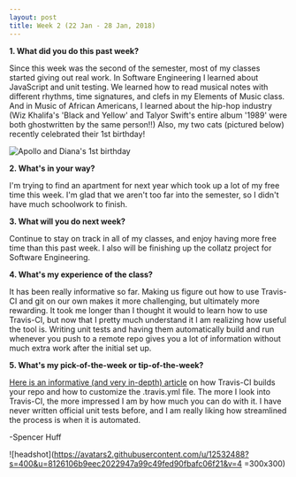 ```yaml
---
layout: post
title: Week 2 (22 Jan - 28 Jan, 2018)
---
```


**1. What did you do this past week?**

Since this week was the second of the semester, most of my classes started giving out real work. In Software Engineering I learned about JavaScript and unit testing. We learned how to read musical notes with different rhythms, time signatures, and clefs in my Elements of Music class. And in Music of African Americans, I learned about the hip-hop industry (Wiz Khalifa's 'Black and Yellow' and Talyor Swift's entire album '1989' were both ghostwritten by the same person!!)
Also, my two cats (pictured below) recently celebrated their 1st birthday!

![Apollo and Diana's 1st birthday](https://scontent-dft4-3.xx.fbcdn.net/v/t1.0-9/26230747_1984208211595439_1023519881688888928_n.jpg?oh=1ca97e264f8ec7d419877783556e9baf&oe=5AE13A12)


**2. What's in your way?**

I'm trying to find an apartment for next year which took up a lot of my free time this week. I'm glad that we aren't too far into the semester, so I didn't have much schoolwork to finish.


**3. What will you do next week?**

Continue to stay on track in all of my classes, and enjoy having more free time than this past week. I also will be finishing up the collatz project for Software Engineering.


**4. What's my experience of the class?**

It has been really informative so far. Making us figure out how to use Travis-CI and git on our own makes it more challenging, but ultimately more rewarding. It took me longer than I thought it would to learn how to use Travis-CI, but now that I pretty much understand it I am realizing how useful the tool is. Writing unit tests and having them automatically build and run whenever you push to a remote repo gives you a lot of information without much extra work after the initial set up.


**5. What's my pick-of-the-week or tip-of-the-week?**

[Here is an informative (and very in-depth) article](https://docs.travis-ci.com/user/customizing-the-build/) on how Travis-CI builds your repo and how to customize the .travis.yml file. The more I look into Travis-CI, the more impressed I am by how much you can do with it. I have never written official unit tests before, and I am really liking how streamlined the process is when it is automated.

-Spencer Huff


![headshot](https://avatars2.githubusercontent.com/u/12532488?s=400&u=8126106b9eec2022947a99c49fed90fbafc06f21&v=4 =300x300)

